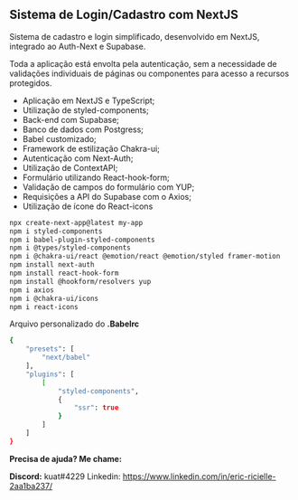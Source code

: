 ## Sistema de Login/Cadastro com NextJS

Sistema de cadastro e login simplificado, desenvolvido em NextJS, integrado ao Auth-Next e Supabase.

Toda a aplicação está envolta pela autenticação, sem a necessidade de validações individuais de páginas ou componentes para acesso a recursos protegidos.





- Aplicação em NextJS e TypeScript;
- Utilização de styled-components;
- Back-end com Supabase;
- Banco de dados com Postgress;
- Babel customizado;
- Framework de estilização Chakra-ui;
- Autenticação com Next-Auth;
- Utilização de ContextAPI;
- Formulário utilizando React-hook-form;
- Validação de campos do formulário com YUP;
- Requisições a API do Supabase com o Axios;
- Utilização de ícone do React-icons



```bash
npx create-next-app@latest my-app
npm i styled-components
npm i babel-plugin-styled-components
npm i @types/styled-components
npm i @chakra-ui/react @emotion/react @emotion/styled framer-motion
npm install next-auth
npm install react-hook-form
npm install @hookform/resolvers yup
npm i axios
npm i @chakra-ui/icons
npm i react-icons
```



Arquivo personalizado do **.Babelrc**



```bash
{
    "presets": [
        "next/babel"
    ],
    "plugins": [
        [
            "styled-components",
            {
                "ssr": true
            }
        ]
    ]
}
```



**Precisa de ajuda? Me chame:**

**Discord:** kuat#4229
Linkedin: https://www.linkedin.com/in/eric-ricielle-2aa1ba237/





